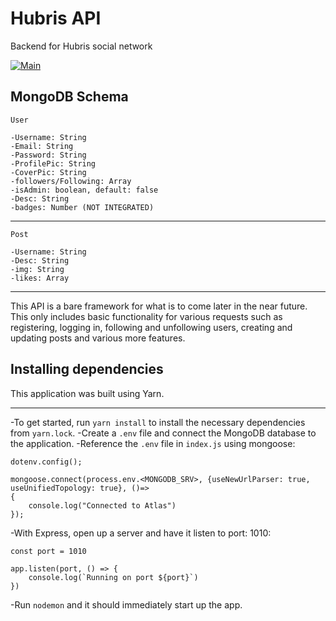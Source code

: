 # Hubris API

Backend for Hubris social network

[![Main](https://github.com/gedeondoescode/Hubris-API/actions/workflows/main.yml/badge.svg)](https://github.com/gedeondoescode/Hubris-API/actions/workflows/main.yml)
## MongoDB Schema 

`User`
```
-Username: String
-Email: String
-Password: String
-ProfilePic: String
-CoverPic: String
-followers/Following: Array
-isAdmin: boolean, default: false
-Desc: String
-badges: Number (NOT INTEGRATED)
```
---

`Post`
```
-Username: String
-Desc: String
-img: String
-likes: Array
```
---
This API is a bare framework for what is to come later in the near future. This only includes basic functionality for various requests such as registering, logging in, following and unfollowing users, creating and updating posts and various more features.

## Installing dependencies
This application was built using Yarn. 

***

-To get started, run `yarn install` to install the necessary dependencies from ``yarn.lock``.
-Create a `.env` file and connect the MongoDB database to the application.
-Reference the `.env` file in `index.js` using mongoose:

```
dotenv.config();

mongoose.connect(process.env.<MONGODB_SRV>, {useNewUrlParser: true, useUnifiedTopology: true}, ()=>
{
    console.log("Connected to Atlas")
});
```
-With Express, open up a server and have it listen to port: 1010:
```
const port = 1010

app.listen(port, () => {
    console.log(`Running on port ${port}`)
})
```
 -Run `nodemon` and it should immediately start up the app.


